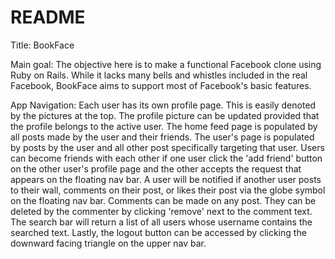 # README

Title: BookFace

Main goal:
  The objective here is to make a functional Facebook clone using Ruby on Rails. While it lacks many bells and whistles included in the real Facebook, BookFace aims to support most of Facebook's basic features.

App Navigation:
  Each user has its own profile page. This is easily denoted by the pictures at the top. The profile picture can be updated provided that the profile belongs to the active user.
  The home feed page is populated by all posts made by the user and their friends. The user's page is populated by posts by the user and all other post specifically targeting that user.
  Users can become friends with each other if one user click the 'add friend' button on the other user's profile page and the other accepts the request that appears on the floating nav bar.
  A user will be notified if another user posts to their wall, comments on their post, or likes their post via the globe symbol on the floating nav bar.
  Comments can be made on any post. They can be deleted by the commenter by clicking 'remove' next to the comment text.
  The search bar will return a list of all users whose username contains the searched text.
  Lastly, the logout button can be accessed by clicking the downward facing triangle on the upper nav bar.
